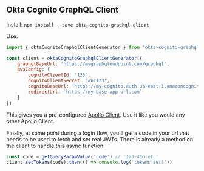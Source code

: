 ## Okta Cognito GraphQL Client

Install:
`npm install --save okta-cognito-graphql-client`

Use:

```javascript
import { oktaCognitoGraphqlClientGenerator } from 'okta-cognito-graphql-client'

const client = oktaCognitoGraphqlClientGenerator({
	graphqlBaseUrl: 'https://mygraphqlendpoint.com/graphql',
	awsConfig: {
		cognitoClientId: '123',
		cognitoClientSecret: 'abc123',
		cognitoBaseUrl: 'https://my-cognito.auth.us-east-1.amazoncognito.com',
		redirectUrl: `https://my-base-app-url.com`
	}
})
```

This gives you a pre-configured [Apollo Client](https://github.com/apollographql/apollo-client). Use it like you would any other Apollo Client.

Finally, at some point during a login flow, you'll get a code in your url that needs to be used to fetch and set real JWTs. There is already a method on the client to handle this async function:

```javascript
const code = getQueryParamValue('code') // '123-456-etc'
client.setTokens(code).then(() => console.log('tokens set!'))
```
